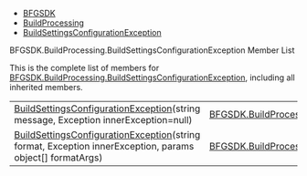  - [BFGSDK](namespace_b_f_g_s_d_k.html)
  - [BuildProcessing](namespace_b_f_g_s_d_k_1_1_build_processing.html)
  - [BuildSettingsConfigurationException](class_b_f_g_s_d_k_1_1_build_processing_1_1_build_settings_configuration_exception.html)

BFGSDK.BuildProcessing.BuildSettingsConfigurationException Member List

This is the complete list of members for
[BFGSDK.BuildProcessing.BuildSettingsConfigurationException](class_b_f_g_s_d_k_1_1_build_processing_1_1_build_settings_configuration_exception.html),
including all inherited members.

|                                                                                                                                                                                                                                        |                                                                                                                                                      |        |
| -------------------------------------------------------------------------------------------------------------------------------------------------------------------------------------------------------------------------------------- | ---------------------------------------------------------------------------------------------------------------------------------------------------- | ------ |
| [BuildSettingsConfigurationException](class_b_f_g_s_d_k_1_1_build_processing_1_1_build_settings_configuration_exception.html#ac33e148281c9a74034631c072dfd4013)(string message, Exception innerException=null)                         | [BFGSDK.BuildProcessing.BuildSettingsConfigurationException](class_b_f_g_s_d_k_1_1_build_processing_1_1_build_settings_configuration_exception.html) | inline |
| [BuildSettingsConfigurationException](class_b_f_g_s_d_k_1_1_build_processing_1_1_build_settings_configuration_exception.html#a427f977c65500d61c7f1faaa4d80edd0)(string format, Exception innerException, params object\[\] formatArgs) | [BFGSDK.BuildProcessing.BuildSettingsConfigurationException](class_b_f_g_s_d_k_1_1_build_processing_1_1_build_settings_configuration_exception.html) | inline |
